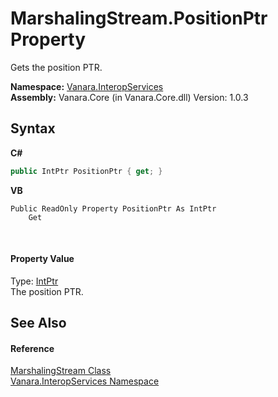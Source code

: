 # MarshalingStream.PositionPtr Property 
 

Gets the position PTR.

**Namespace:**&nbsp;<a href="46913109-b3e0-3b59-6f7f-071f8aa90bf0">Vanara.InteropServices</a><br />**Assembly:**&nbsp;Vanara.Core (in Vanara.Core.dll) Version: 1.0.3

## Syntax

**C#**<br />
``` C#
public IntPtr PositionPtr { get; }
```

**VB**<br />
``` VB
Public ReadOnly Property PositionPtr As IntPtr
	Get
```

<br />

#### Property Value
Type: <a href="http://msdn2.microsoft.com/en-us/library/5he14kz8" target="_blank">IntPtr</a><br />The position PTR.

## See Also


#### Reference
<a href="cd922f26-ef66-7f8c-9c42-cb4bc2cfe527">MarshalingStream Class</a><br /><a href="46913109-b3e0-3b59-6f7f-071f8aa90bf0">Vanara.InteropServices Namespace</a><br />